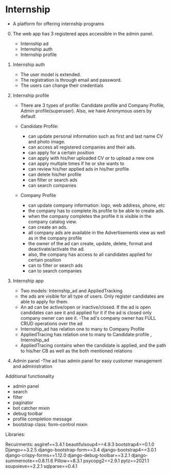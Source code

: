 # Internship
 * A platform for offering internship programs


0. The web app has 3 registered apps accessible in the admin panel. 
    - Internship ad
    - Internship auth
    - Internship profile

1. Internship auth
    - The user model is extended. 
    - The registration is through email and password.
    - The users can change their credentials
    
2. Internship profile 
   - There are 3 types of profile: Candidate profile and Company Profile, Admin profile(superuser). Also, we have Anonymous users by default
   - Candidate Profile:
     
        - can update personal information such as first and last name CV and photo image. 
        - can access all registered companies and their ads.
        - can apply for a certain position
        - can apply with his/her uploaded CV оr to upload a new one
        - can apply multiple times if he or she wants to
        - can review his/her applied ads in his/her profile
        - can delete his/her profile
        - can filter or search ads
        - can search companies
     
   - Company Profile
     
      - can update company information: logo, web address, phone, etc
      - the company has to complete its profile to be able to create ads.
      - when the company completes the profile it is visible in the company catalog view.
      - can create an ads.
      - all company ads are available in the Advertisements view as well as in the company profile
      - the owner of the ad can create, update, delete, format and deactivate/activate the ad.
      - also, the company has access to all candidates applied for certain position
      - can to filter or search ads
      - can to search companies
    
3. Internship app

    - Two models: Internship_ad and AppliedTracking
    - the ads are visible for all type of users. Only register candidates are able to apply for them.
    - An ad can be active/open or inactive/closed. If the ad is open candidates can see it and applied for it if the ad is closed only company owner can see it.
      -The ad's company owner has FULL CRUD operations over the ad
    - Internship_ad has relation one to many  to Company Profile
    - AppliedTracing has relation one to many  to Candidate profile ,  Internship_ad
    - AppliedTracing contains when the candidate is applied, and the path to his/her CВ as well as the both mentioned relations
    

4. Admin panel
    -The ad has admin panel for easy customer management and administration

Additional functionality

- admin panel
- search 
- filter
- paginator
- bot catcher mixin
- debug toolbar
- profile completion message
- bootstrap class: form-control mixin

Libraries:


Recuirments:
asgiref==3.4.1
beautifulsoup4==4.9.3
bootstrap4==0.1.0
Django==3.2.5
django-bootstrap-form==3.4
django-bootstrap4==3.0.1
django-crispy-forms==1.12.0
django-debug-toolbar==3.2.1
django-summernote==0.8.11.6
Pillow==8.3.1
psycopg2==2.9.1
pytz==2021.1
soupsieve==2.2.1
sqlparse==0.4.1



